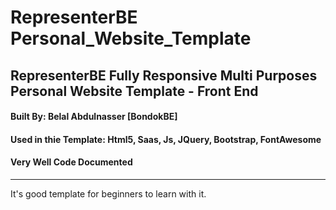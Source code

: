 # RepresenterBE Personal_Website_Template
## RepresenterBE Fully Responsive Multi Purposes Personal Website Template - Front End
#### Built By: Belal Abdulnasser [BondokBE]
#### Used in thie Template: Html5, Saas, Js, JQuery, Bootstrap, FontAwesome
#### Very Well Code Documented
-----------
It's good template for beginners to learn with it.

